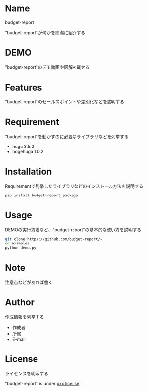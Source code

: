 # Name

budget-report

"budget-report"が何かを簡潔に紹介する

# DEMO

"budget-report"のデモ動画や図解を載せる

# Features

"budget-report"のセールスポイントや差別化などを説明する

# Requirement

"budget-report"を動かすのに必要なライブラリなどを列挙する

* huga 3.5.2
* hogehuga 1.0.2

# Installation

Requirementで列挙したライブラリなどのインストール方法を説明する

```bash
pip install budget-report_package
```

# Usage

DEMOの実行方法など、"budget-report"の基本的な使い方を説明する

```bash
git clone https://github.com/budget-report/~
cd examples
python demo.py
```

# Note

注意点などがあれば書く

# Author

作成情報を列挙する

* 作成者
* 所属
* E-mail

# License
ライセンスを明示する

"budget-report" is under [xxx license](https://en.wikipedia.org/wiki/).
